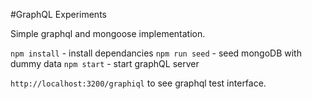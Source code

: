 #GraphQL Experiments

Simple graphql and mongoose implementation.

`npm install` - install dependancies
`npm run seed` - seed mongoDB with dummy data
`npm start` - start graphQL server

`http://localhost:3200/graphiql` to see graphql test interface.
